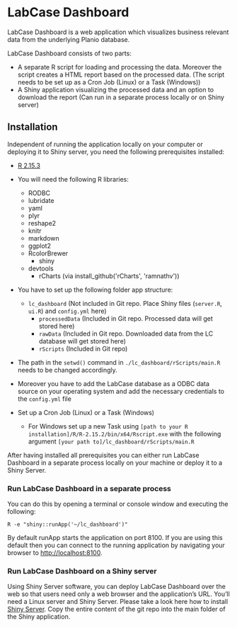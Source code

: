 # LabCase Dashboard

LabCase Dashboard is a web application which visualizes business relevant data from the underlying Planio database.

LabCase Dashboard consists of two parts:
* A separate R script for loading and processing the data. Moreover the script creates a HTML report based on the processed data. (The script needs to be set up as a Cron Job (Linux) or a Task (Windows))
* A Shiny application visualizing the processed data and an option to download the report (Can run in a separate process locally or on Shiny server)

## Installation

Independent of running the application locally on your computer or deploying it to Shiny server, you need the following prerequisites installed:

* [R 2.15.3](http://www.r-project.org)
* You will need the following R libraries:
	* RODBC
	* lubridate
  * yaml
  * plyr
  * reshape2
  * knitr
  * markdown
  * ggplot2
  * RcolorBrewer
	* shiny
  * devtools
	* rCharts (via install_github('rCharts', 'ramnathv'))

* You have to set up the following folder app structure:
  * `lc_dashboard` (Not included in Git repo. Place Shiny files (`server.R`, `ui.R`) and `config.yml` here)
	  * `processedData` (Included in Git repo. Processed data will get stored here)
	  * `rawData` (Included in Git repo. Downloaded data from the LC database will get stored here)
	  * `rScripts` (Included in Git repo)
* The path in the `setwd()` command in `./lc_dashboard/rScripts/main.R` needs to be changed accordingly.
* Moreover you have to add the LabCase database as a ODBC data source on your operating system and add the necessary credentials to the `config.yml` file
* Set up a Cron Job (Linux) or a Task (Windows)
  * For Windows set up a new Task using `[path to your R installation]/R/R-2.15.2/bin/x64/Rscript.exe` with the following argument `[your path to]/lc_dashboard/rScripts/main.R` 

After having installed all prerequisites you can either run LabCase Dashboard in a separate process locally on your machine or deploy it to a Shiny Server.

### Run LabCase Dashboard in a separate process

You can do this by opening a terminal or console window and executing the following:
```
R -e "shiny::runApp('~/lc_dashboard')"
```
By default runApp starts the application on port 8100. If you are using this default then you can connect to the running application by navigating your browser to [http://localhost:8100](http://localhost:8100).

### Run LabCase Dashboard on a Shiny server

Using Shiny Server software, you can deploy LabCase Dashboard over the web so that users need only a web browser and the application’s URL. You’ll need a Linux server and Shiny Server. Please take a look here how to install [Shiny Server](https://github.com/rstudio/shiny-server). Copy the entire content of the git repo into the main folder of the Shiny application. 


